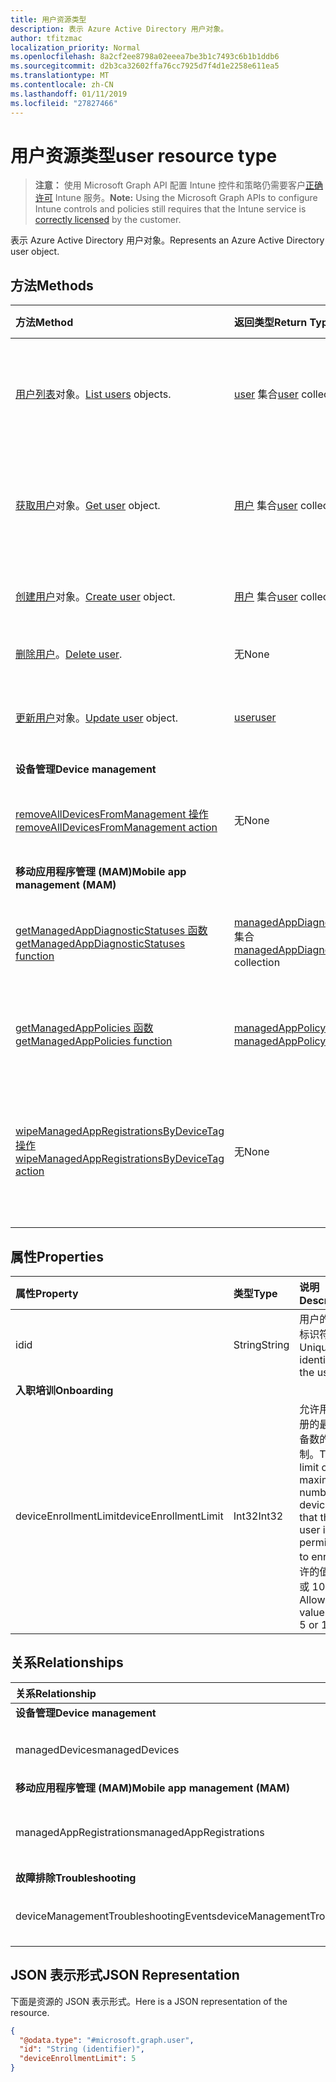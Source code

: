 ```yaml
---
title: 用户资源类型
description: 表示 Azure Active Directory 用户对象。
author: tfitzmac
localization_priority: Normal
ms.openlocfilehash: 8a2cf2ee8798a02eeea7be3b1c7493c6b1b1ddb6
ms.sourcegitcommit: d2b3ca32602ffa76cc7925d7f4d1e2258e611ea5
ms.translationtype: MT
ms.contentlocale: zh-CN
ms.lasthandoff: 01/11/2019
ms.locfileid: "27827466"
---
```

# <a name="user-resource-type"></a><span data-ttu-id="f0f35-103">用户资源类型</span><span class="sxs-lookup"><span data-stu-id="f0f35-103">user resource type</span></span>

> <span data-ttu-id="f0f35-104">**注意：** 使用 Microsoft Graph API 配置 Intune 控件和策略仍需要客户[正确许可](https://go.microsoft.com/fwlink/?linkid=839381) Intune 服务。</span><span class="sxs-lookup"><span data-stu-id="f0f35-104">**Note:** Using the Microsoft Graph APIs to configure Intune controls and policies still requires that the Intune service is [correctly licensed](https://go.microsoft.com/fwlink/?linkid=839381) by the customer.</span></span>

<span data-ttu-id="f0f35-105">表示 Azure Active Directory 用户对象。</span><span class="sxs-lookup"><span data-stu-id="f0f35-105">Represents an Azure Active Directory user object.</span></span>

## <a name="methods"></a><span data-ttu-id="f0f35-106">方法</span><span class="sxs-lookup"><span data-stu-id="f0f35-106">Methods</span></span>
|<span data-ttu-id="f0f35-107">方法</span><span class="sxs-lookup"><span data-stu-id="f0f35-107">Method</span></span>|<span data-ttu-id="f0f35-108">返回类型</span><span class="sxs-lookup"><span data-stu-id="f0f35-108">Return Type</span></span>|<span data-ttu-id="f0f35-109">说明</span><span class="sxs-lookup"><span data-stu-id="f0f35-109">Description</span></span>|
|:---|:---|:---|
|<span data-ttu-id="f0f35-110">[用户列表](../api/intune-shared-user-list.md)对象。</span><span class="sxs-lookup"><span data-stu-id="f0f35-110">[List users](../api/intune-shared-user-list.md) objects.</span></span>|<span data-ttu-id="f0f35-111">[user](../resources/intune-shared-user.md) 集合</span><span class="sxs-lookup"><span data-stu-id="f0f35-111">[user](../resources/intune-shared-user.md) collection</span></span>|<span data-ttu-id="f0f35-112">列出 [user](../resources/intune-shared-user.md) 对象的属性和关系。</span><span class="sxs-lookup"><span data-stu-id="f0f35-112">List properties and relationships of the [user](../resources/intune-shared-user.md) objects.</span></span>|
|<span data-ttu-id="f0f35-113">[获取用户](../api/intune-shared-user-get.md)对象。</span><span class="sxs-lookup"><span data-stu-id="f0f35-113">[Get user](../api/intune-shared-user-get.md) object.</span></span>|<span data-ttu-id="f0f35-114">[用户](../resources/intune-shared-user.md) 集合</span><span class="sxs-lookup"><span data-stu-id="f0f35-114">[user](../resources/intune-shared-user.md) collection</span></span>|<span data-ttu-id="f0f35-115">读取 [user](../resources/intune-shared-user.md) 对象的属性和关系。</span><span class="sxs-lookup"><span data-stu-id="f0f35-115">Read properties and relationships of the [user](../resources/intune-shared-user.md) object.</span></span>|
|<span data-ttu-id="f0f35-116">[创建用户](../api/intune-shared-user-create.md)对象。</span><span class="sxs-lookup"><span data-stu-id="f0f35-116">[Create user](../api/intune-shared-user-create.md) object.</span></span>|<span data-ttu-id="f0f35-117">[用户](../resources/intune-shared-user.md) 集合</span><span class="sxs-lookup"><span data-stu-id="f0f35-117">[user](../resources/intune-shared-user.md) collection</span></span>|<span data-ttu-id="f0f35-118">创建新的 [user](../resources/intune-shared-user.md) 对象。</span><span class="sxs-lookup"><span data-stu-id="f0f35-118">Create a new [user](../resources/intune-shared-user.md) object.</span></span>|
|<span data-ttu-id="f0f35-119">[删除用户](../api/intune-shared-user-delete.md)。</span><span class="sxs-lookup"><span data-stu-id="f0f35-119">[Delete user](../api/intune-shared-user-delete.md).</span></span>|<span data-ttu-id="f0f35-120">无</span><span class="sxs-lookup"><span data-stu-id="f0f35-120">None</span></span>|<span data-ttu-id="f0f35-121">删除 [user](../resources/intune-shared-user.md)。</span><span class="sxs-lookup"><span data-stu-id="f0f35-121">Deletes a [user](../resources/intune-shared-user.md).</span></span>|
|<span data-ttu-id="f0f35-122">[更新用户](../api/intune-shared-user-update.md)对象。</span><span class="sxs-lookup"><span data-stu-id="f0f35-122">[Update user](../api/intune-shared-user-update.md) object.</span></span>|[<span data-ttu-id="f0f35-123">user</span><span class="sxs-lookup"><span data-stu-id="f0f35-123">user</span></span>](../resources/intune-shared-user.md)|<span data-ttu-id="f0f35-124">更新 [user](../resources/intune-shared-user.md) 对象的属性。</span><span class="sxs-lookup"><span data-stu-id="f0f35-124">Update the properties of a [user](../resources/intune-shared-user.md) object.</span></span>|
|<span data-ttu-id="f0f35-125">**设备管理**</span><span class="sxs-lookup"><span data-stu-id="f0f35-125">**Device management**</span></span>|
|[<span data-ttu-id="f0f35-126">removeAllDevicesFromManagement 操作</span><span class="sxs-lookup"><span data-stu-id="f0f35-126">removeAllDevicesFromManagement action</span></span>](../api/intune-shared-user-removealldevicesfrommanagement.md)|<span data-ttu-id="f0f35-127">无</span><span class="sxs-lookup"><span data-stu-id="f0f35-127">None</span></span>|<span data-ttu-id="f0f35-128">停用该用户管理的所有设备</span><span class="sxs-lookup"><span data-stu-id="f0f35-128">Retire all devices from management for this user</span></span>|
|<span data-ttu-id="f0f35-129">**移动应用程序管理 (MAM)**</span><span class="sxs-lookup"><span data-stu-id="f0f35-129">**Mobile app management (MAM)**</span></span>|
|[<span data-ttu-id="f0f35-130">getManagedAppDiagnosticStatuses 函数</span><span class="sxs-lookup"><span data-stu-id="f0f35-130">getManagedAppDiagnosticStatuses function</span></span>](../api/intune-shared-user-getmanagedappdiagnosticstatuses.md)|<span data-ttu-id="f0f35-131">[managedAppDiagnosticStatus](../resources/intune-mam-managedappdiagnosticstatus.md) 集合</span><span class="sxs-lookup"><span data-stu-id="f0f35-131">[managedAppDiagnosticStatus](../resources/intune-mam-managedappdiagnosticstatus.md) collection</span></span>|<span data-ttu-id="f0f35-132">获取给定用户的诊断验证状态。</span><span class="sxs-lookup"><span data-stu-id="f0f35-132">Gets diagnostics validation status for a given user.</span></span>|
|[<span data-ttu-id="f0f35-133">getManagedAppPolicies 函数</span><span class="sxs-lookup"><span data-stu-id="f0f35-133">getManagedAppPolicies function</span></span>](../api/intune-shared-user-getmanagedapppolicies.md)|<span data-ttu-id="f0f35-134">[managedAppPolicy](../resources/intune-mam-managedapppolicy.md) 集合</span><span class="sxs-lookup"><span data-stu-id="f0f35-134">[managedAppPolicy](../resources/intune-mam-managedapppolicy.md) collection</span></span>|<span data-ttu-id="f0f35-135">获取给定用户的应用限制。</span><span class="sxs-lookup"><span data-stu-id="f0f35-135">Gets app restrictions for a given user.</span></span>|
|[<span data-ttu-id="f0f35-136">wipeManagedAppRegistrationsByDeviceTag 操作</span><span class="sxs-lookup"><span data-stu-id="f0f35-136">wipeManagedAppRegistrationsByDeviceTag action</span></span>](../api/intune-shared-user-wipemanagedappregistrationsbydevicetag.md)|<span data-ttu-id="f0f35-137">无</span><span class="sxs-lookup"><span data-stu-id="f0f35-137">None</span></span>|<span data-ttu-id="f0f35-138">对含有指定设备标记的应用注册发布擦除操作。</span><span class="sxs-lookup"><span data-stu-id="f0f35-138">Issues a wipe operation on an app registration with specified device tag.</span></span>|

## <a name="properties"></a><span data-ttu-id="f0f35-139">属性</span><span class="sxs-lookup"><span data-stu-id="f0f35-139">Properties</span></span>
|<span data-ttu-id="f0f35-140">属性</span><span class="sxs-lookup"><span data-stu-id="f0f35-140">Property</span></span>|<span data-ttu-id="f0f35-141">类型</span><span class="sxs-lookup"><span data-stu-id="f0f35-141">Type</span></span>|<span data-ttu-id="f0f35-142">说明</span><span class="sxs-lookup"><span data-stu-id="f0f35-142">Description</span></span>|
|:---|:---|:---|
|<span data-ttu-id="f0f35-143">id</span><span class="sxs-lookup"><span data-stu-id="f0f35-143">id</span></span>|<span data-ttu-id="f0f35-144">String</span><span class="sxs-lookup"><span data-stu-id="f0f35-144">String</span></span>|<span data-ttu-id="f0f35-145">用户的唯一标识符。</span><span class="sxs-lookup"><span data-stu-id="f0f35-145">Unique identifier of the user.</span></span>|
|<span data-ttu-id="f0f35-146">**入职培训**</span><span class="sxs-lookup"><span data-stu-id="f0f35-146">**Onboarding**</span></span>|
|<span data-ttu-id="f0f35-147">deviceEnrollmentLimit</span><span class="sxs-lookup"><span data-stu-id="f0f35-147">deviceEnrollmentLimit</span></span>|<span data-ttu-id="f0f35-148">Int32</span><span class="sxs-lookup"><span data-stu-id="f0f35-148">Int32</span></span>|<span data-ttu-id="f0f35-149">允许用户注册的最大设备数的限制。</span><span class="sxs-lookup"><span data-stu-id="f0f35-149">The limit on the maximum number of devices that the user is permitted to enroll.</span></span> <span data-ttu-id="f0f35-150">允许的值为 5 或 1000。</span><span class="sxs-lookup"><span data-stu-id="f0f35-150">Allowed values are 5 or 1000.</span></span>|


## <a name="relationships"></a><span data-ttu-id="f0f35-151">关系</span><span class="sxs-lookup"><span data-stu-id="f0f35-151">Relationships</span></span>
|<span data-ttu-id="f0f35-152">关系</span><span class="sxs-lookup"><span data-stu-id="f0f35-152">Relationship</span></span>|<span data-ttu-id="f0f35-153">类型</span><span class="sxs-lookup"><span data-stu-id="f0f35-153">Type</span></span>|<span data-ttu-id="f0f35-154">Description</span><span class="sxs-lookup"><span data-stu-id="f0f35-154">Description</span></span>|
|:---|:---|:---|
|<span data-ttu-id="f0f35-155">**设备管理**</span><span class="sxs-lookup"><span data-stu-id="f0f35-155">**Device management**</span></span>|
|<span data-ttu-id="f0f35-156">managedDevices</span><span class="sxs-lookup"><span data-stu-id="f0f35-156">managedDevices</span></span>|<span data-ttu-id="f0f35-157">[managedDevice](../resources/intune-devices-manageddevice.md) 集合</span><span class="sxs-lookup"><span data-stu-id="f0f35-157">[managedDevice](../resources/intune-devices-manageddevice.md) collection</span></span>|<span data-ttu-id="f0f35-158">与用户关联的管理设备。</span><span class="sxs-lookup"><span data-stu-id="f0f35-158">The managed devices associated with the user.</span></span>|
|<span data-ttu-id="f0f35-159">**移动应用程序管理 (MAM)**</span><span class="sxs-lookup"><span data-stu-id="f0f35-159">**Mobile app management (MAM)**</span></span>|
|<span data-ttu-id="f0f35-160">managedAppRegistrations</span><span class="sxs-lookup"><span data-stu-id="f0f35-160">managedAppRegistrations</span></span>|<span data-ttu-id="f0f35-161">[managedAppRegistration](../resources/intune-mam-managedappregistration.md) 集合</span><span class="sxs-lookup"><span data-stu-id="f0f35-161">[managedAppRegistration](../resources/intune-mam-managedappregistration.md) collection</span></span>|<span data-ttu-id="f0f35-162">属于用户的零个或多个托管的应用注册。</span><span class="sxs-lookup"><span data-stu-id="f0f35-162">Zero or more managed app registrations that belong to the user.</span></span>|
|<span data-ttu-id="f0f35-163">**故障排除**</span><span class="sxs-lookup"><span data-stu-id="f0f35-163">**Troubleshooting**</span></span>|
|<span data-ttu-id="f0f35-164">deviceManagementTroubleshootingEvents</span><span class="sxs-lookup"><span data-stu-id="f0f35-164">deviceManagementTroubleshootingEvents</span></span>|<span data-ttu-id="f0f35-165">[deviceManagementTroubleshootingEvent](../resources/intune-troubleshooting-devicemanagementtroubleshootingevent.md) 集合</span><span class="sxs-lookup"><span data-stu-id="f0f35-165">[deviceManagementTroubleshootingEvent](../resources/intune-troubleshooting-devicemanagementtroubleshootingevent.md) collection</span></span>|<span data-ttu-id="f0f35-166">此用户的故障排除事件列表。</span><span class="sxs-lookup"><span data-stu-id="f0f35-166">The list of troubleshooting events for this user.</span></span>|

## <a name="json-representation"></a><span data-ttu-id="f0f35-167">JSON 表示形式</span><span class="sxs-lookup"><span data-stu-id="f0f35-167">JSON Representation</span></span>
<span data-ttu-id="f0f35-168">下面是资源的 JSON 表示形式。</span><span class="sxs-lookup"><span data-stu-id="f0f35-168">Here is a JSON representation of the resource.</span></span>
<!-- {
  "blockType": "resource",
  "baseType": "microsoft.graph.directoryObject",
  "openType": true,
  "@odata.type": "microsoft.graph.user"
}
--> 
``` json
{
  "@odata.type": "#microsoft.graph.user",
  "id": "String (identifier)",
  "deviceEnrollmentLimit": 5
}
```

<!-- {
  "type": "#page.annotation",
  "suppressions": [
    "Warning: Resource microsoft.graph.user is defined in multiple files: /api-reference/v1.0/resources/intune_shared_user.md, /api-reference/v1.0/resources/user.md",
  ]
}-->
